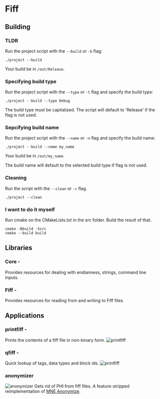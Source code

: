 # Fiff

## Building

### TLDR

Run the project script with the `--build` or `-b` flag:

```
./project --build
```

Your build be in `/out/Release`.

### Specifying build type

Run the project script with the `--type` or `-t` flag and specify the build type:

```
./project --build --type Debug
```

The build type must be capitalized. The script will default to 'Release' if the flag is not used.

### Sepcifying build name

Run the project script with the `--name` or `-n` flag and specify the build name:

```
./project --build --name my_name
```

Your build be in `/out/my_name`.

The build name will default to the selected build type if flag is not used.

### Cleaning

Run the script with the `--clean` or `-c` flag.

```
./project --clean
```

### I want to do it myself

Run cmake on the CMakeLists.txt in the src folder. Build the result of that.

```
cmake -Bbuild -Ssrc
cmake --build build 
```

## Libraries

### Core - 
Provides resources for dealing with endianness, strings, command line inputs.

### Fiff - 
Provides resources for reading from and writing to Fiff files.

## Applications

### printfiff -
Prints the contents of a fiff file in non-binary form.
![printfiff](resources/images/printfiff.png)

### qfiff -
Quick lookup of tags, data types and block ids.
![printfiff](resources/images/qfiff.png)

### anonymizer
![anonymizer](resources/images/anonymizer.png)
Gets rid of PHI from fiff files. A feature-stripped reimplementation of [MNE Anonymize](https://github.com/mne-tools/mne-cpp).
